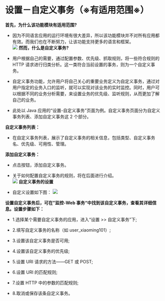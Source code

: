 # 设置－自定义事务（※有适用范围※）

**首先，为什么该功能模块有适用范围?**<br>

* 因为不同语言应用的运行环境有很大差异，所以该功能模块并不对所有应用都有效。而我们也在不断努力，让该功能支持更多的语言和框架。<br>
![](/images/setting2.png)
**然而，什么是自定义事务?**<br>

* 用户根据自己的需要，通过配置参数、优先级、抓取规则，将一些符合规则的 HTTP 请求进行归类分析。这一类符合当前设置的事务，则为一个自定义事务。

* 自定义事务功能，允许用户将自己关心的重要业务定义为自定义事务，通过对用户指定的业务入口的监听，就可以实现对该业务的实时监控。同时，用户可以根据不同的业务分析需要，来设置业务的优先级、监听规则，从而更加了解自己的业务。

* 此处以 Java 应用的“设置-自定义事务”页面为例。自定义事务页面分为自定义事务列表、添加自定义事务这 2 个部分。

**自定义事务列表：**<br>

* 在自定义事务列表，展示了自定义事务的相关信息，包括类型、自定义事务名、优先级、可用性、管理。

**添加自定义事务：**<br>

* 点击按钮，添加自定义事务。

* 关于如何配置自定义事务的规则，将在后面进行介绍。<br>
![](/images/aiset_customtransaction001.png)
**自定义事务的设置**<br>

* 自定义设置如下图：
![](/images/aiset_customtransaction02.png)

**设置自定义事务后，可在”监控-Web 事务“中找到该自定义事务，查看其详细信息。设置步骤如下：**<br>

* 1.选择某个需要自定义事务的应用，进入“设置 >> 自定义事务”下;

* 2.填写自定义事务的名称（如 user_xiaoming101）;

* 3.设置该自定义事务是否可用;

* 4.设置该自定义事务的优先级;

* 5.设置 URI 请求的方法——GET 或 POST;

* 6.设置 URI 的匹配规则;

* 7.设置 HTTP 中的参数的匹配规则;

* 8.取消或保存该条自定义事务。
